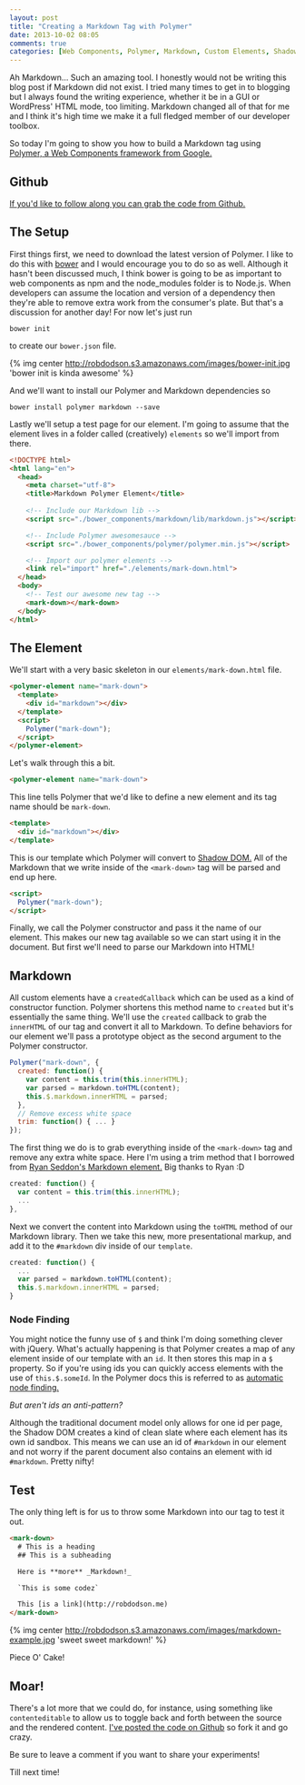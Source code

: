 ```yaml
---
layout: post
title: "Creating a Markdown Tag with Polymer"
date: 2013-10-02 08:05
comments: true
categories: [Web Components, Polymer, Markdown, Custom Elements, Shadow DOM, Templates, HTML Imports]
---
```


Ah Markdown... Such an amazing tool. I honestly would not be writing this blog post if Markdown did not exist. I tried many times to get in to blogging but I always found the writing experience, whether it be in a GUI or WordPress' HTML mode, too limiting. Markdown changed all of that for me and I think it's high time we make it a full fledged member of our developer toolbox.

So today I'm going to show you how to build a Markdown tag using [Polymer, a Web Components framework from Google.](http://www.polymer-project.org/)

<!-- more -->

## Github

[If you'd like to follow along you can grab the code from Github.](https://github.com/robdodson/mark-down)

## The Setup

First things first, we need to download the latest version of Polymer. I like to do this with [bower](http://bower.io) and I would encourage you to do so as well. Although it hasn't been discussed much, I think bower is going to be as important to web components as npm and the node_modules folder is to Node.js. When developers can assume the location and version of a dependency then they're able to remove extra work from the consumer's plate. But that's a discussion for another day! For now let's just run

```
bower init
```

to create our `bower.json` file.

{% img center http://robdodson.s3.amazonaws.com/images/bower-init.jpg 'bower init is kinda awesome' %}

And we'll want to install our Polymer and Markdown dependencies so

```
bower install polymer markdown --save
```

Lastly we'll setup a test page for our element. I'm going to assume that the element lives in a folder called (creatively) `elements` so we'll import from there.

``` html
<!DOCTYPE html>
<html lang="en">
  <head>
    <meta charset="utf-8">
    <title>Markdown Polymer Element</title>
    
    <!-- Include our Markdown lib -->
    <script src="./bower_components/markdown/lib/markdown.js"></script>

    <!-- Include Polymer awesomesauce -->
    <script src="./bower_components/polymer/polymer.min.js"></script>

    <!-- Import our polymer elements -->
    <link rel="import" href="./elements/mark-down.html">
  </head>
  <body>
    <!-- Test our awesome new tag -->
    <mark-down></mark-down>
  </body>
</html>
```

## The Element

We'll start with a very basic skeleton in our `elements/mark-down.html` file.

``` html
<polymer-element name="mark-down">
  <template>
    <div id="markdown"></div>
  </template>
  <script>
    Polymer("mark-down");
  </script>
</polymer-element>
```

Let's walk through this a bit.

``` html
<polymer-element name="mark-down">
```
This line tells Polymer that we'd like to define a new element and its tag name should be `mark-down`.

``` html
<template>
  <div id="markdown"></div>
</template>
```
This is our template which Polymer will convert to [Shadow DOM.](/blog/2013/08/26/shadow-dom-introduction/) All of the Markdown that we write inside of the `<mark-down>` tag will be parsed and end up here.

``` html
<script>
  Polymer("mark-down");
</script>
```
Finally, we call the Polymer constructor and pass it the name of our element. This makes our new tag available so we can start using it in the document. But first we'll need to parse our Markdown into HTML!

## Markdown

All custom elements have a `createdCallback` which can be used as a kind of constructor function. Polymer shortens this method name to `created` but it's essentially the same thing. We'll use the `created` callback to grab the `innerHTML` of our tag and convert it all to Markdown. To define behaviors for our element we'll pass a prototype object as the second argument to the Polymer constructor.

``` js
Polymer("mark-down", {
  created: function() {
    var content = this.trim(this.innerHTML);
    var parsed = markdown.toHTML(content);
    this.$.markdown.innerHTML = parsed;
  },
  // Remove excess white space
  trim: function() { ... }
});
```

The first thing we do is to grab everything inside of the `<mark-down>` tag and remove any extra white space. Here I'm using a trim method that I borrowed from [Ryan Seddon's Markdown element.](https://github.com/ryanseddon/markdown-component) Big thanks to Ryan :D

``` js
created: function() {
  var content = this.trim(this.innerHTML);
  ...
},
```

Next we convert the content into Markdown using the `toHTML` method of our Markdown library. Then we take this new, more presentational markup, and add it to the `#markdown` div inside of our `template`.

``` js
created: function() {
  ...
  var parsed = markdown.toHTML(content);
  this.$.markdown.innerHTML = parsed;
}
```

### Node Finding
You might notice the funny use of `$` and think I'm doing something clever with jQuery. What's actually happening is that Polymer creates a map of any element inside of our template with an `id`. It then stores this map in a `$` property. So if you're using ids you can quickly access elements with the use of `this.$.someId`. In the Polymer docs this is referred to as [automatic node finding.](http://www.polymer-project.org/getting-started.html#automatic-node-finding)

*But aren't ids an anti-pattern?*

Although the traditional document model only allows for one id per page, the Shadow DOM creates a kind of clean slate where each element has its own id sandbox. This means we can use an id of `#markdown` in our element and not worry if the parent document also contains an element with id `#markdown`. Pretty nifty!

## Test
The only thing left is for us to throw some Markdown into our tag to test it out.

``` html
<mark-down>
  # This is a heading
  ## This is a subheading

  Here is **more** _Markdown!_

  `This is some codez`

  This [is a link](http://robdodson.me)
</mark-down>
```

{% img center http://robdodson.s3.amazonaws.com/images/markdown-example.jpg 'sweet sweet markdown!' %}

Piece O' Cake!

## Moar!

There's a lot more that we could do, for instance, using something like `contenteditable` to allow us to toggle back and forth between the source and the rendered content. [I've posted the code on Github](https://github.com/robdodson/mark-down) so fork it and go crazy.

Be sure to leave a comment if you want to share your experiments!

Till next time!
